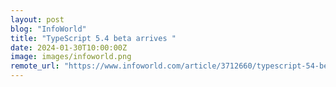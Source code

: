 ```yaml
---
layout: post
blog: "InfoWorld"
title: "TypeScript 5.4 beta arrives "
date: 2024-01-30T10:00:00Z
image: images/infoworld.png
remote_url: "https://www.infoworld.com/article/3712660/typescript-54-beta-arrives.html#tk.rss_applicationdevelopment"
---
```


